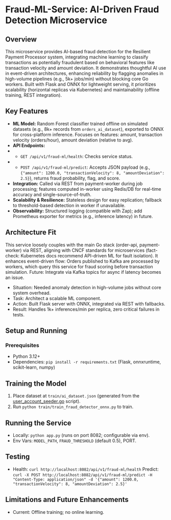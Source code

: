 # Fraud-ML-Service: AI-Driven Fraud Detection Microservice

## Overview

This microservice provides AI-based fraud detection for the Resilient Payment Processor 
system, integrating machine learning to classify transactions as potentially fraudulent based on 
behavioral features like transaction velocity and amount deviation. It demonstrates thoughtful AI use 
in event-driven architectures, enhancing reliability by flagging anomalies in high-volume pipelines 
(e.g., 5k+ jobs/min) without blocking core Go workers. Built with Flask and ONNX for lightweight serving, 
it prioritizes scalability (horizontal replicas via Kubernetes) and maintainability (offline training, 
REST integration).

## Key Features

* **ML Model:** Random Forest classifier trained offline on simulated datasets (e.g., 8k+ records from `orders_ai_dataset`), exported to ONNX for cross-platform inference. Focuses on features: amount, transaction velocity (orders/hour), amount deviation (relative to avg).
* **API Endpoints:**
* * `GET /api/v1/fraud-ml/health`: Checks service status.
* * `POST /api/v1/fraud-ml/predict`: Accepts JSON payload (e.g., `{"amount": 1200.0, "transactionVelocity": 8, "amountDeviation": 2.5}`), returns fraud probability, flag, and score.
* **Integration:** Called via REST from payment-worker during job processing; features computed in-worker using Redis/DB for real-time accuracy and single-source-of-truth.
* **Scalability & Resilience:** Stateless design for easy replication; fallback to threshold-based detection in worker if unavailable.
* **Observability:** Structured logging (compatible with Zap); add Prometheus exporter for metrics (e.g., inference latency) in future.

## Architecture Fit

This service loosely couples with the main Go stack (order-api, payment-worker) via REST, 
aligning with CNCF standards for microservices (fact-check: Kubernetes docs recommend API-driven ML 
for fault isolation). It enhances event-driven flow: Orders published to Kafka are processed by workers, 
which query this service for fraud scoring before transaction simulation. Future: Integrate via Kafka 
topics for async if latency becomes an issue.

* Situation: Needed anomaly detection in high-volume jobs without core system overhead.
* Task: Architect a scalable ML component.
* Action: Built Flask server with ONNX, integrated via REST with fallbacks.
* Result: Handles 1k+ inferences/min per replica, zero critical failures in tests.

## Setup and Running

### Prerequisites

* Python 3.12+
* Dependencies: `pip install -r requirements.txt` (Flask, onnxruntime, scikit-learn, numpy)

## Training the Model

1. Place dataset at `train/ai_dataset.json` (generated from the [user_account_seeder.go](/services/user-api/cmd/seed/user_account_seeder.go) script).
2. Run `python train/train_fraud_detector_onnx.py` to train.

## Running the Service

* Locally: `python app.py` (runs on port 8082; configurable via env).
* Env Vars: `MODEL_PATH`, `FRAUD_THRESHOLD` (default 0.5), PORT.

## Testing
* Health: `curl http://localhost:8082/api/v1/fraud-ml/health`
Predict: `curl -X POST http://localhost:8082/api/v1/fraud-ml/predict -H "Content-Type: application/json" -d '{"amount": 1200.0, "transactionVelocity": 8, "amountDeviation": 2.5}'`

## Limitations and Future Enhancements
* Current: Offline training; no online learning.
